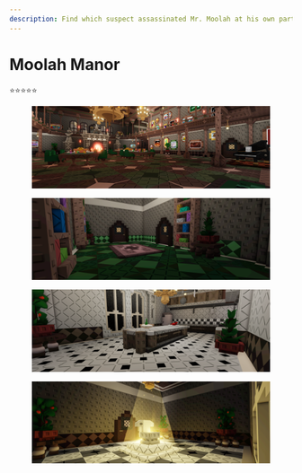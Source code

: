 ```yaml
---
description: Find which suspect assassinated Mr. Moolah at his own party.
---
```


# Moolah Manor

⭐⭐⭐⭐⭐

<div align="right"><figure><img src="../.gitbook/assets/file5_6.png" alt=""><figcaption></figcaption></figure></div>

<div align="left"><figure><img src="../.gitbook/assets/file3 (6) (1).png" alt=""><figcaption></figcaption></figure></div>

<div data-full-width="false"><figure><img src="../.gitbook/assets/file2 (9).png" alt=""><figcaption></figcaption></figure></div>

<figure><img src="../.gitbook/assets/file1_26.png" alt=""><figcaption></figcaption></figure>
